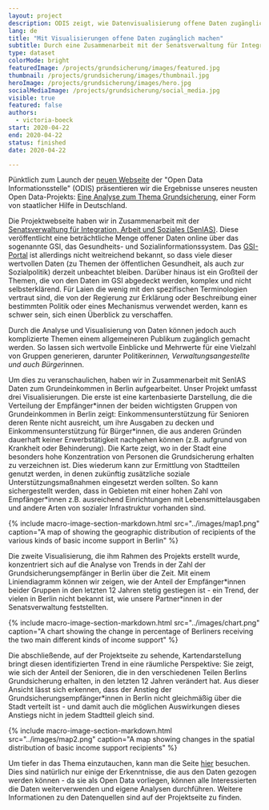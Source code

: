 ```yaml
---
layout: project
description: ODIS zeigt, wie Datenvisualisierung offene Daten zugänglicher machen können.
lang: de
title: "Mit Visualisierungen offene Daten zugänglich machen"
subtitle: Durch eine Zusammenarbeit mit der Senatsverwaltung für Integration, Arbeit und Soziales zeigt ODIS, wie Visualisierungen offene Daten zugänglicher machen können.
type: dataset
colorMode: bright
featuredImage: /projects/grundsicherung/images/featured.jpg
thumbnail: /projects/grundsicherung/images/thumbnail.jpg
heroImage: /projects/grundsicherung/images/hero.jpg
socialMediaImage: /projects/grundsicherung/social_media.jpg
visible: true
featured: false
authors:
  - victoria-boeck
start: 2020-04-22
end: 2020-04-22
status: finished
date: 2020-04-22

---
```


Pünktlich zum Launch der [neuen Webseite](https://odis-berlin.de/) der "Open Data Informationsstelle" (ODIS) präsentieren wir die Ergebnisse unseres neusten Open Data-Projekts: [Eine Analyse zum Thema Grundsicherung](https://odis-berlin.de/projekte/grundsicherung/), einer Form von staatlicher Hilfe in Deutschland. 

Die Projektwebseite haben wir in Zusammenarbeit mit der [Senatsverwaltung für Integration, Arbeit und Soziales (SenIAS)](https://www.berlin.de/sen/ias/). Diese veröffentlicht eine beträchtliche Menge offener Daten online über das sogenannte GSI, das Gesundheits- und Sozialinformationssystem. Das [GSI-Portal](http://www.gsi-berlin.info/) ist allerdings nicht weitreichend bekannt, so dass viele dieser wertvollen Daten (zu Themen der öffentlichen Gesundheit, als auch zur Sozialpolitik) derzeit unbeachtet bleiben. Darüber hinaus ist ein Großteil der Themen, die von den Daten im GSI abgedeckt werden, komplex und nicht selbsterklärend. Für Laien die wenig mit den spezifischen Terminologien vertraut sind, die von der Regierung zur Erklärung oder Beschreibung einer bestimmten Politik oder eines Mechanismus verwendet werden, kann es schwer sein, sich einen Überblick zu verschaffen.
 
Durch die Analyse und Visualisierung von Daten können jedoch auch komplizierte Themen einem allgemeineren Publikum zugänglich gemacht werden. So lassen sich wertvolle Einblicke und Mehrwerte für eine Vielzahl von Gruppen generieren, darunter Politiker*innen, Verwaltungsangestellte und auch Bürger*innen. 

Um dies zu veranschaulichen, haben wir in Zusammenarbeit mit SenIAS Daten zum Grundeinkommen in Berlin aufgearbeitet. Unser Projekt umfasst drei Visualisierungen. Die erste ist eine kartenbasierte Darstellung, die die Verteilung der Empfänger\*innen der beiden wichtigsten Gruppen von Grundeinkommen in Berlin zeigt: Einkommensunterstützung für Senioren deren Rente nicht ausreicht, um ihre Ausgaben zu decken und Einkommensunterstützung für Bürger\*innen, die aus anderen Gründen dauerhaft keiner Erwerbstätigkeit nachgehen können (z.B. aufgrund von Krankheit oder Behinderung). Die Karte zeigt, wo in der Stadt eine besonders hohe Konzentration von Personen die Grundsicherung erhalten zu verzeichnen ist. Dies wiederum kann zur Ermittlung von Stadtteilen genutzt werden, in denen zukünftig zusätzliche soziale Unterstützungsmaßnahmen eingesetzt werden sollten. So kann sichergestellt werden, dass in Gebieten mit einer hohen Zahl von Empfänger*innen z.B. ausreichend Einrichtungen mit Lebensmittelausgaben und andere Arten von sozialer Infrastruktur vorhanden sind. 

{% include macro-image-section-markdown.html src="../images/map1.png" caption="A map of showing the geographic distribution of recipients of the various kinds of basic income support in Berlin" %}

Die zweite Visualisierung, die ihm Rahmen des Projekts erstellt wurde, konzentriert sich auf die Analyse von Trends in der Zahl der Grundsicherungsempfänger in Berlin über die Zeit. Mit einem Liniendiagramm können wir zeigen, wie der Anteil der Empfänger\*innen beider Gruppen in den letzten 12 Jahren stetig gestiegen ist - ein Trend, der vielen in Berlin nicht bekannt ist, wie unsere Partner*innen in der Senatsverwaltung feststellten.

{% include macro-image-section-markdown.html src="../images/chart.png" caption="A chart showing the change in percentage of Berliners receiving the two main different kinds of income support" %}

Die abschließende, auf der Projektseite zu sehende, Kartendarstellung bringt diesen identifizierten Trend in eine räumliche Perspektive: Sie zeigt, wie sich der Anteil der Senioren, die in den verschiedenen Teilen Berlins Grundsicherung erhalten, in den letzten 12 Jahren verändert hat. Aus dieser Ansicht lässt sich erkennen, dass der Anstieg der Grundsicherungsempfänger*innen in Berlin nicht gleichmäßig über die Stadt verteilt ist - und damit auch die möglichen Auswirkungen dieses Anstiegs nicht in jedem Stadtteil gleich sind.

{% include macro-image-section-markdown.html src="../images/map2.png" caption="A map showing changes in the spatial distribution of basic income support recipients" %}

Um tiefer in das Thema einzutauchen, kann man die Seite [hier](https://odis-berlin.de/projekte/grundsicherung/) besuchen. Dies sind natürlich nur einige der Erkenntnisse, die aus den Daten gezogen werden können - da sie als Open Data vorliegen, können alle Interessierten die Daten weiterverwenden und eigene Analysen durchführen. Weitere Informationen zu den Datenquellen sind auf der Projektseite zu finden.